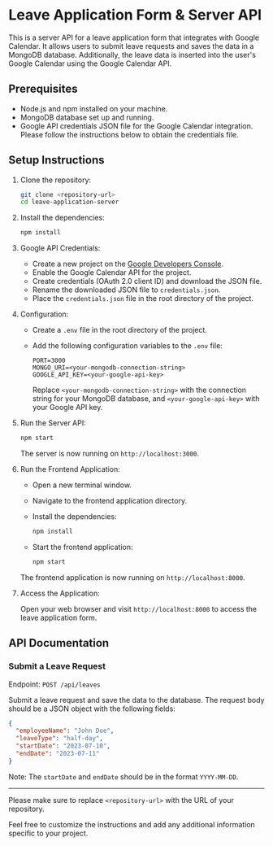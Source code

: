 
# Leave Application Form & Server API

This is a server API for a leave application form that integrates with Google Calendar. It allows users to submit leave requests and saves the data in a MongoDB database. Additionally, the leave data is inserted into the user's Google Calendar using the Google Calendar API.

## Prerequisites

- Node.js and npm installed on your machine.
- MongoDB database set up and running.
- Google API credentials JSON file for the Google Calendar integration. Please follow the instructions below to obtain the credentials file.

## Setup Instructions

1. Clone the repository:

   ```bash
   git clone <repository-url>
   cd leave-application-server
   ```

2. Install the dependencies:

   ```bash
   npm install
   ```

3. Google API Credentials:

   - Create a new project on the [Google Developers Console](https://console.developers.google.com/).
   - Enable the Google Calendar API for the project.
   - Create credentials (OAuth 2.0 client ID) and download the JSON file.
   - Rename the downloaded JSON file to `credentials.json`.
   - Place the `credentials.json` file in the root directory of the project.

4. Configuration:

   - Create a `.env` file in the root directory of the project.
   - Add the following configuration variables to the `.env` file:

     ```plaintext
     PORT=3000
     MONGO_URI=<your-mongodb-connection-string>
     GOOGLE_API_KEY=<your-google-api-key>
     ```

     Replace `<your-mongodb-connection-string>` with the connection string for your MongoDB database, and `<your-google-api-key>` with your Google API key.

5. Run the Server API:

   ```bash
   npm start
   ```

   The server is now running on `http://localhost:3000`.

6. Run the Frontend Application:

   - Open a new terminal window.
   - Navigate to the frontend application directory.
   - Install the dependencies:

     ```bash
     npm install
     ```

   - Start the frontend application:

     ```bash
     npm start
     ```

   The frontend application is now running on `http://localhost:8000`.

7. Access the Application:

   Open your web browser and visit `http://localhost:8000` to access the leave application form.

## API Documentation

### Submit a Leave Request

Endpoint: `POST /api/leaves`

Submit a leave request and save the data to the database. The request body should be a JSON object with the following fields:

```json
{
  "employeeName": "John Doe",
  "leaveType": "half-day",
  "startDate": "2023-07-10",
  "endDate": "2023-07-11"
}
```

Note: The `startDate` and `endDate` should be in the format `YYYY-MM-DD`.

---

Please make sure to replace `<repository-url>` with the URL of your repository.

Feel free to customize the instructions and add any additional information specific to your project.